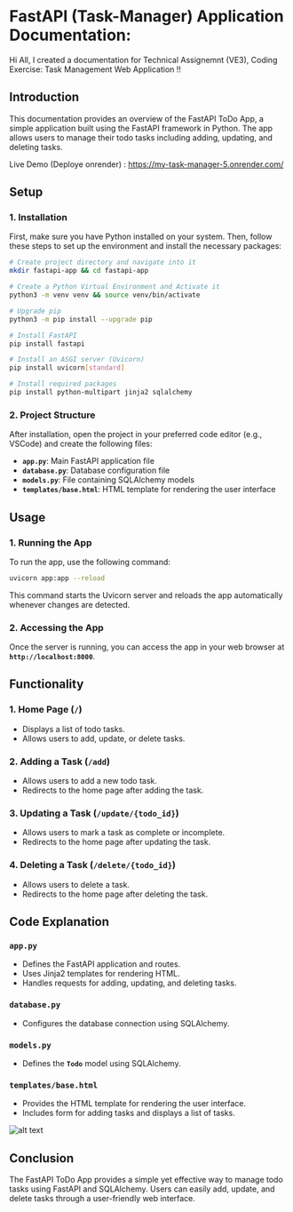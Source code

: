 # FastAPI (Task-Manager) Application Documentation:

Hi All, I created a documentation for Technical Assignemnt (VE3), Coding Exercise: Task Management Web Application !!

## **Introduction**

This documentation provides an overview of the FastAPI ToDo App, a simple application built using the FastAPI framework in Python. The app allows users to manage their todo tasks including adding, updating, and deleting tasks.

Live Demo (Deploye onrender) : https://my-task-manager-5.onrender.com/
## **Setup**

### **1. Installation**

First, make sure you have Python installed on your system. Then, follow these steps to set up the environment and install the necessary packages:

```bash
# Create project directory and navigate into it
mkdir fastapi-app && cd fastapi-app

# Create a Python Virtual Environment and Activate it
python3 -m venv venv && source venv/bin/activate

# Upgrade pip
python3 -m pip install --upgrade pip

# Install FastAPI
pip install fastapi

# Install an ASGI server (Uvicorn)
pip install uvicorn[standard]

# Install required packages
pip install python-multipart jinja2 sqlalchemy

```

### **2. Project Structure**

After installation, open the project in your preferred code editor (e.g., VSCode) and create the following files:

- **`app.py`**: Main FastAPI application file
- **`database.py`**: Database configuration file
- **`models.py`**: File containing SQLAlchemy models
- **`templates/base.html`**: HTML template for rendering the user interface

## **Usage**

### **1. Running the App**

To run the app, use the following command:

```bash
uvicorn app:app --reload
```

This command starts the Uvicorn server and reloads the app automatically whenever changes are detected.

### **2. Accessing the App**

Once the server is running, you can access the app in your web browser at **`http://localhost:8000`**.

## **Functionality**

### **1. Home Page (`/`)**

- Displays a list of todo tasks.
- Allows users to add, update, or delete tasks.

### **2. Adding a Task (`/add`)**

- Allows users to add a new todo task.
- Redirects to the home page after adding the task.

### **3. Updating a Task (`/update/{todo_id}`)**

- Allows users to mark a task as complete or incomplete.
- Redirects to the home page after updating the task.

### **4. Deleting a Task (`/delete/{todo_id}`)**

- Allows users to delete a task.
- Redirects to the home page after deleting the task.

## **Code Explanation**

### **`app.py`**

- Defines the FastAPI application and routes.
- Uses Jinja2 templates for rendering HTML.
- Handles requests for adding, updating, and deleting tasks.

### **`database.py`**

- Configures the database connection using SQLAlchemy.

### **`models.py`**

- Defines the **`Todo`** model using SQLAlchemy.

### **`templates/base.html`**

- Provides the HTML template for rendering the user interface.
- Includes form for adding tasks and displays a list of tasks.

![alt text](<Screenshot 2024-05-09 at 5.41.44 PM.png>)

## **Conclusion**

The FastAPI ToDo App provides a simple yet effective way to manage todo tasks using FastAPI and SQLAlchemy. Users can easily add, update, and delete tasks through a user-friendly web interface.
